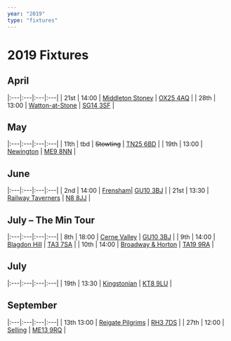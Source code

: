 ```yaml
---
year: "2019"
type: "fixtures"
---
```


# 2019 Fixtures

## April

|:---|:---|:---|:---|
| 21st | 14:00 | [Middleton Stoney](2019-middleton-stoney.md) | [OX25 4AQ](https//goo.gl/maps/2oHFhgW7cVt) |
| 28th | 13:00 | [Watton-at-Stone](2019-watton-at-stone.md) | [SG14 3SF](https://goo.gl/maps/2oHFhgW7cVt) |


## May

|:---|:---|:---|:---|
| 11th | tbd | <del>Stowting</del> | [TN25 6BD](https//goo.gl/maps/5KNmaMe6Wb42) |
| 19th | 13:00 | [Newington](2019-newington.md) | [ME9 8NN](https//goo.gl/maps/2XwQKWc9brr) |

## June

|:---|:---|:---|:---|
| 2nd | 14:00 | [Frensham](2019-frensham)| [GU10 3BJ](https//goo.gl/maps/xBUZvPU1vnK2) |
| 21st | 13:30 | [Railway Taverners](2019-railway-taverners.md) | [N8 8JJ](https//goo.gl/maps/BuCf1MgUwJTViZ4YA) |

## July – The Min Tour

|:---|:---|:---|:---|
| 8th | 18:00 | [Cerne Valley](2019-cerne-valley.md) | [GU10 3BJ](https//goo.gl/maps/xBUZvPU1vnK2) |
| 9th | 14:00 | [Blagdon Hill](2019-blagdon-hill.md) | [TA3 7SA](https//goo.gl/maps/H6iLZLNcja12) |
| 10th | 14:00 | [Broadway & Horton](2019-broadway-and-horton.md) | [TA19 9RA](https//goo.gl/maps/hVamJL8if6v) |

## July

|:---|:---|:---|:---|
| 19th | 13:30 | [Kingstonian](2019-kingstonian.md) | [KT8 9LU](https//goo.gl/maps/4kwjPyThUMkyQfhe8) |

## September

|:---|:---|:---|:---|
| 13th  13:00 | [Reigate Pilgrims](2019-reigate-pilgrims.md) | [RH3 7DS](https//goo.gl/maps/APtKSjuaQ5v) |
| 27th | 12:00 | [Selling](2019-selling.md) | [ME13 9RQ](https//goo.gl/maps/QeLhjBkEbJr) |
